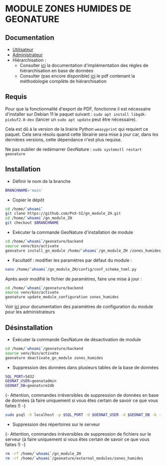 # **MODULE ZONES HUMIDES DE GEONATURE**

## **Documentation**

- [Utilisateur](/doc/user.md)
- [Administrateur](/doc/admin.md)
- Hiérarchisation : 
  - Consulter [ici](/doc/hierarchy.md) la documentation d'implémentation des règles de hiérarchisation en base de données
  - Consulter (pas encore disponible) [ici](https://geonature.fr/documents/) le pdf contenant la méthodologie complète de hiérarchisation

## **Requis**

Pour que la fonctionnalité d'export de PDF, fonctionne il est nécessaire d'installer sur Debian 11 le paquet suivant :
`sudo apt install libgdk-pixbuf2.0-dev` (lancer un `sudo apt update` peut être nécessaire).

Cela est dû à la version de la lirairie Python `weasyprint` qui requiert ce paquet. Cela sera résolu quand cette librairie sera mise à jour car, dans les dernières versions, cette dépendance n'est plus requise.

Ne pas oublier de redémarrer GeoNature : 
`sudo systemctl restart geonature`

## **Installation**

- Définir le nom de la branche

```bash
BRANCHNAME='main'
```

- Copier le dépôt

```bash
cd /home/`whoami`
git clone https://github.com/PnX-SI/gn_module_ZH.git
cd /home/`whoami`/gn_module_ZH
git checkout $BRANCHNAME
```

- Exécuter la commande GeoNature d'installation de module

```bash
cd /home/`whoami`/geonature/backend
source venv/bin/activate
geonature install_gn_module /home/`whoami`/gn_module_ZH /zones_humides
```

- Facultatif : modifier les paramètres par défaut du module :

```bash
nano /home/`whoami`/gn_module_ZH/config/conf_schema_toml.py
```

Après avoir modifié le fichier de paramètres, faire une mise à jour :

```bash
cd /home/`whoami`/geonature/backend
source venv/bin/activate
geonature update_module_configuration zones_humides
```

Voir [ici](/doc/admin.md) pour documentation des paramètres de configuration du module pour les administrateurs

## **Désinstallation**

- Exécuter la commande GeoNature de désactivation de module

```bash
cd /home/`whoami`/geonature/backend
source venv/bin/activate
geonature deactivate_gn_module zones_humides
```

- Suppression des données dans plusieurs tables de la base de données

```bash
SQL_PORT=5432
GEONAT_USER=geonatadmin
GEONAT_DB=geonature2db
```

{- Attention, commandes irréversibles de suppression de données en base de données (à faire uniquement si vous êtes certain de savoir ce que vous faites !) -}

```bash
sudo psql -h localhost -p $SQL_PORT -U $GEONAT_USER -d $GEONAT_DB -b -f "/home/`whoami`/gn_module_ZH/data/desinstall.sql"
```

- Suppression des répertoires sur le serveur

{- Attention, commandes irréversibles de suppression de fichiers sur le serveur (à faire uniquement si vous êtes certain de savoir ce que vous faites !) -}

```bash
rm -rf /home/`whoami`/gn_module_ZH
rm -rf /home/`whoami`/geonature/external_modules/zones_humides
```
